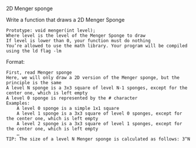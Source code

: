 2D Menger sponge

Write a function that draws a 2D Menger Sponge

    Prototype: void menger(int level);
    Where level is the level of the Menger Sponge to draw
    If level is lower than 0, your function must do nothing
    You’re allowed to use the math library. Your program will be compiled using the ld flag -lm

Format:

    First, read Menger sponge
    Here, we will only draw a 2D version of the Menger sponge, but the principle is the same
    A level N sponge is a 3x3 square of level N-1 sponges, except for the center one, which is left empty
    A level 0 sponge is represented by the # character
    Examples:
        A level 0 sponge is a simple 1x1 square
        A level 1 sponge is a 3x3 square of level 0 sponges, except for the center one, which is left empty
        A level 2 sponge is a 3x3 square of level 1 sponges, except for the center one, which is left empty
        …
    TIP: The size of a level N Menger sponge is calculated as follows: 3^N
